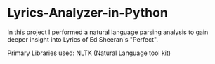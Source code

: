 # Lyrics-Analyzer-in-Python

In this project I performed a natural language parsing analysis to gain deeper insight into Lyrics of Ed Sheeran's "Perfect".

Primary Libraries used:
NLTK (Natural Language tool kit)

